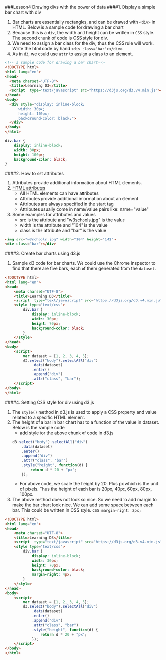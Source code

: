 ###Lesson4 Drawing divs with the power of data
####1. Display a simple bar chart with div 
1. Bar charts are essentially rectangles, and can be drawed with ```<div>``` in HTML. Below is a sample code for drawing a bar chart.
2. Because this is a ```div```, the width and height can be written in ```CSS``` style. The second chunk of code is CSS style for div.
3. We need to assign a bar class for the div, thus the CSS rule will work. Write the html code by hand ```<div class="bar"></div>```.
4. As in ```d3```, we could use ```attr``` to assign a class to an element.
```HTML
<!-- a sample code for drawing a bar chart-->
<!DOCTYPE html>
<html lang="en">
<head>
  <meta charset="UTF-8">
  <title>Learning D3</title>
  <script  type="text/javascript" src="https://d3js.org/d3.v4.min.js"></script>
</head>
<body>
  <div style="display: inline-block;
	  width: 30px;
	  height: 100px;
	  background-color: black;">
  </div>
</body>
</html>  
```

```CSS
div.bar {
    display: inline-block;
    width: 30px;
    height: 100px;
    background-color: black;
}
```
####2. How to set attributes
1. Attributes provide additional information about HTML elements.
2. [HTML attributes](http://www.w3schools.com/html/html_attributes.asp)
    * All HTML elements can have attributes
    * Attributes provide additional information about an element
    * Attributes are always specified in the start tag
    * Attributes usually come in name/value pairs like: name="value"
3. Some examples for attributes and values
    * src is the attribute and "w3schools.jpg" is the value
    * width is the attribute and "104" is the value
    * class is the attribute and "bar" is the value
```HTML
<img src="w3schools.jpg" width="104" height="142">
<div class="bar"></div>
```
####3. Create bar charts using d3.js
1. Sample d3 code for bar charts. We could use the Chrome inspector to find that there are five bars, each of them generated from the ```dataset```.
```HTML
<!DOCTYPE html>
<html lang="en">
<head>
    <meta charset="UTF-8">
    <title>Learning D3</title>
    <script  type="text/javascript" src="https://d3js.org/d3.v4.min.js"></script>
    <style type="text/css">
		div.bar {
			display: inline-block;
			width: 30px;
			height: 70px;
			background-color: black;
		}
	</style>
</head>
<body>
    <script>
        var dataset = [1, 2, 3, 4, 5];
        d3.select("body").selectAll("div")
            .data(dataset)
            .enter()
            .append("div")
            .attr("class", "bar");
    </script>
</body>
</html>  
```
####4. Setting CSS style for div using d3.js
1. The ```style()``` method in d3.js is used to apply a CSS property and value related to a specific HTML element.
2. The height of a bar in bar chart has to a function of the value in dataset. Below is the sample code
	* add style for the above chunk of code in d3.js
	```javascript
    d3.select("body").selectAll("div")
	    .data(dataset)
	    .enter()
	    .append("div")
	    .attr("class", "bar")
	    .style("height", function(d) {
	    	return d * 20 + "px";
		});
	```
	* For above code, we scale the height by 20. Plus px which is the unit of pixels. Thus the height of each bar is 20px, 40px, 60px, 80px, 100px.
3. The above method does not look so nice. So we need to add margin to make the bar chart look nice. We can add some space between each bar. This could be written in CSS style. ```CSS margin-right: 2px;```
```HTML
<!DOCTYPE html>
<html lang="en">
<head>
    <meta charset="UTF-8">
    <title>Learning D3</title>
    <script  type="text/javascript" src="https://d3js.org/d3.v4.min.js"></script>
    <style type="text/css">
		div.bar {
			display: inline-block;
			width: 30px;
			height: 70px;
			background-color: black;
			margin-right: 4px;
		}
	</style>
</head>
<body>
    <script>
        var dataset = [1, 2, 3, 4, 5];
        d3.select("body").selectAll("div")
            .data(dataset)
            .enter()
            .append("div")
            .attr("class", "bar")
            .style("height", function(d) {
    			return d * 20 + "px";
			});
    </script>
</body>
</html>  
```
